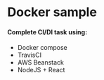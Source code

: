 # Docker sample 
#### Complete CI/DI task using: 

- Docker compose
- TravisCI
- AWS Beanstack
- NodeJS + React
